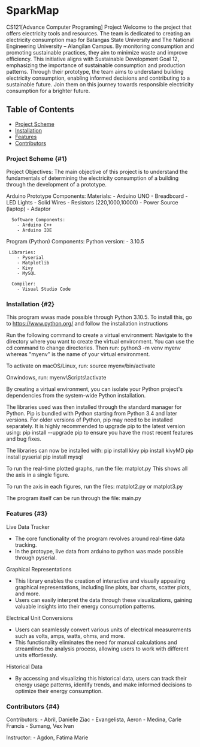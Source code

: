 # SparkMap 
CS121[Advance Computer Programing] Project
  Welcome to the project that offers electricity tools and resources. 
  The team is dedicated to creating an electricity consumption map for Batangas State University and The National Engineering University – Alangilan Campus. 
  By monitoring consumption and promoting sustainable practices, they aim to minimize waste and improve efficiency. 
  This initiative aligns with Sustainable Development Goal 12, emphasizing the importance of sustainable consumption and production patterns. 
  Through their prototype, the team aims to understand building electricity consumption, enabling informed decisions and contributing to a sustainable future. 
  Join them on this journey towards responsible electricity consumption for a brighter future.

## Table of Contents
  - [Project Scheme](#1)
  - [Installation](#2)
  - [Features](#3)
  - [Contributors](#4)

### Project Scheme {#1}
  Project Objectives:
    The main objective of this project is to understand the fundamentals of determining the electricity consumption of a building through the development of a prototype.
    
  Arduino Prototype Components:
      Materials:
        - Arduino UNO
        - Breadboard
        - LED Lights
        - Solid Wires
        - Resistors (220,1000,10000)
        - Power Source (laptop)
        - Adaptor
        
      Software Components:
        - Arduino C++
        - Arduino IDE
      
   Program (Python) Components:
     Python version: 
        - 3.10.5
        
     Libraries:
        - Pyserial
        - Matplotlib
        - Kivy
        - MySQL
        
      Compiler:
        - Visual Studio Code

### Installation {#2}
  This program wwas made possible through Python 3.10.5.
  To install this, go to https://www.python.org/ and follow the installation instructions
  
  Run the following command to create a virtual environment:
  Navigate to the directory where you want to create the virtual environment. 
  You can use the cd command to change directories.
  Then run:
      python3 -m venv myenv
  whereas "myenv" is the name of your virtual environment.
  
  To activate on macOS/Linux, run:
     source myenv/bin/activate
  
  Onwindows, run:
      myenv\Scripts\activate
    
  By creating a virtual environment, you can isolate your Python project's dependencies from the system-wide Python installation. 
  
  The libraries used was then installed through the standard manager for Python. 
  Pip is bundled with Python starting from Python 3.4 and later versions. For older versions of Python, pip may need to be installed separately. 
  It is highly recommended to upgrade pip to the latest version using: 
      pip install --upgrade pip 
  to ensure you have the most recent features and bug fixes.
  
   The libraries can now be installed with:
      pip install kivy
      pip install kivyMD
      pip install pyserial
      pip install mysql
      
  To run the real-time plotted graphs, run the file: matplot.py
  This shows all the axis in a single figure. 
  
  To run the axis in each figures, run the files: matplot2.py or matplot3.py
  
  The program itself can be run through the file: main.py

### Features {#3}
  Live Data Tracker
  - The core functionality of the program revolves around real-time data tracking. 
  - In the protoype, live data from arduino to python was made possible through pyserial. 

  Graphical Representations
  - This library enables the creation of interactive and visually appealing graphical representations, including line plots, bar charts, scatter plots, and more. 
  - Users can easily interpret the data through these visualizations, gaining valuable insights into their energy consumption patterns.
  
  Electrical Unit Conversions
  - Users can seamlessly convert various units of electrical measurements such as volts, amps, watts, ohms, and more. 
  - This functionality eliminates the need for manual calculations and streamlines the analysis process, allowing users to work with different units effortlessly.  
  
  Historical Data
  - By accessing and visualizing this historical data, users can track their energy usage patterns, identify trends, and make informed decisions to optimize their energy consumption.
  
### Contributors {#4}

  Contributors:
    - Abril, Danielle Ziac 
    - Evangelista, Aeron
    - Medina, Carle Francis
    - Sumang, Vex Ivan

  Instructor:
    - Agdon, Fatima Marie 
